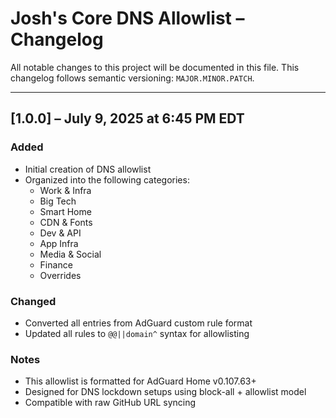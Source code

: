 # Josh's Core DNS Allowlist – Changelog

All notable changes to this project will be documented in this file. This changelog follows semantic versioning: `MAJOR.MINOR.PATCH`.

---

## [1.0.0] – July 9, 2025 at 6:45 PM EDT

### Added
- Initial creation of DNS allowlist
- Organized into the following categories:
  - Work & Infra
  - Big Tech
  - Smart Home
  - CDN & Fonts
  - Dev & API
  - App Infra
  - Media & Social
  - Finance
  - Overrides

### Changed
- Converted all entries from AdGuard custom rule format
- Updated all rules to `@@||domain^` syntax for allowlisting

### Notes
- This allowlist is formatted for AdGuard Home v0.107.63+
- Designed for DNS lockdown setups using block-all + allowlist model
- Compatible with raw GitHub URL syncing
